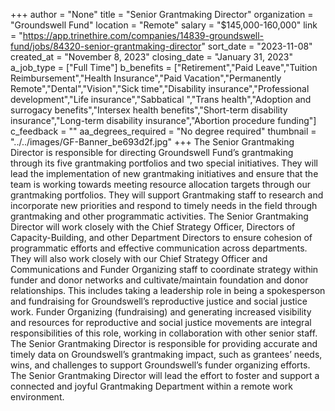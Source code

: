 +++
author = "None"
title = "Senior Grantmaking Director"
organization = "Groundswell Fund"
location = "Remote"
salary = "$145,000-160,000"
link = "https://app.trinethire.com/companies/14839-groundswell-fund/jobs/84320-senior-grantmaking-director"
sort_date = "2023-11-08"
created_at = "November 8, 2023"
closing_date = "January 31, 2023"
a_job_type = ["Full Time"]
b_benefits = ["Retirement","Paid Leave","Tuition Reimbursement","Health Insurance","Paid Vacation","Permanently Remote","Dental","Vision","Sick time","Disability insurance","Professional development","Life insurance","Sabbatical ","Trans health","Adoption and surrogacy benefits","Intersex health benefits","Short-term disability insurance","Long-term disability insurance","Abortion procedure funding"]
c_feedback = ""
aa_degrees_required = "No degree required"
thumbnail = "../../images/GF-Banner_be693d2f.jpg"
+++
The Senior Grantmaking Director is responsible for directing Groundswell Fund’s grantmaking through its five grantmaking portfolios and two special initiatives. They will lead the implementation of new grantmaking initiatives and ensure that the team is working towards meeting resource allocation targets through our grantmaking portfolios. They will support Grantmaking staff to research and incorporate new priorities and respond to timely needs in the field through grantmaking and other programmatic activities. The Senior Grantmaking Director will work closely with the Chief Strategy Officer, Directors of Capacity-Building, and other Department Directors to ensure cohesion of programmatic efforts and effective communication across departments. They will also work closely with our Chief Strategy Officer and Communications and Funder Organizing staff to coordinate strategy within funder and donor networks and cultivate/maintain foundation and donor relationships. This includes taking a leadership role in being a spokesperson and fundraising for Groundswell’s reproductive justice and social justice work. Funder Organizing (fundraising) and generating increased visibility and resources for reproductive and social justice movements are integral responsibilities of this role, working in collaboration with other senior staff. The Senior Grantmaking Director is responsible for providing accurate and timely data on Groundswell’s grantmaking impact, such as grantees’ needs, wins, and challenges to support Groundswell’s funder organizing efforts. The Senior Grantmaking Director will lead the effort to foster and support a connected and joyful Grantmaking Department within a remote work environment.